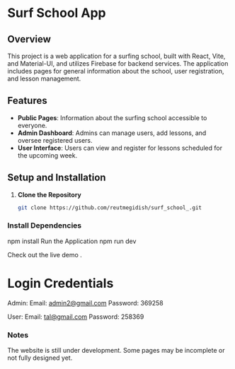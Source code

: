# Surf School App

## Overview

This project is a web application for a surfing school, built with React, Vite, and Material-UI, and utilizes Firebase for backend services. The application includes pages for general information about the school, user registration, and lesson management.

## Features

- **Public Pages**: Information about the surfing school accessible to everyone.
- **Admin Dashboard**: Admins can manage users, add lessons, and oversee registered users.
- **User Interface**: Users can view and register for lessons scheduled for the upcoming week.

## Setup and Installation

1. **Clone the Repository**

   ```bash
   git clone https://github.com/reutmegidish/surf_school_.git

   ```

### Install Dependencies

npm install
Run the Application
npm run dev

Check out the live demo .

# Login Credentials

Admin:
Email: admin2@gmail.com
Password: 369258

User:
Email: tal@gmail.com
Password: 258369

### Notes

The website is still under development. Some pages may be incomplete or not fully designed yet.
